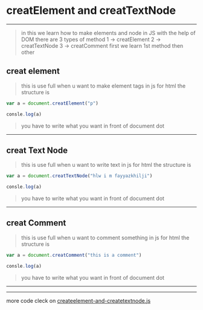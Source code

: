 # creatElement and creatTextNode
---
> in this we learn how to make elements and node in JS with the help of DOM
there are 3 types of method
1 -> creatElement
2 -> creatTextNode
3 -> creatComment
first we learn 1st method then other
## creat element
> this is use full when u want to make element tags in js for html
the structure is
```javascript
var a = document.creatElement("p")

consle.log(a)
```
> you have to write what you want in front of document dot
---
## creat Text Node
> this is use full when u want to write text in js for html
the structure is
```javascript
var a = document.creatTextNode("hlw i m fayyazkhilji")

consle.log(a)
```
> you have to write what you want in front of document dot
---
## creat Comment
> this is use full when u want to comment something in js for html
the structure is
```javascript
var a = document.creatComment("this is a comment")

consle.log(a)
```
> you have to write what you want in front of document dot
---
---
more code cleck on [createelement-and-createtextnode.js](../js/create-element-and-create-textnode.js)